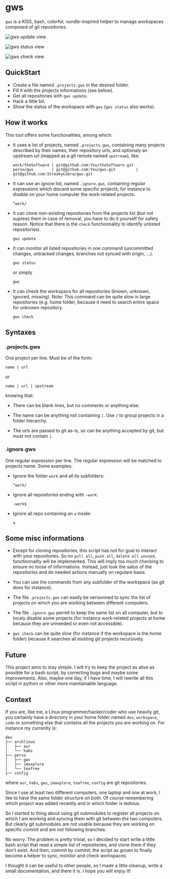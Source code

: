 gws
===

`gws` is a KISS, bash, colorful, vundle-inspired helper to manage workspaces
composed of git repositories.

![gws update view](http://streakycobra.github.io/gws/images/gws_update.png)

![gws status view](http://streakycobra.github.io/gws/images/gws_status.png)

![gws check view](http://streakycobra.github.io/gws/images/gws_check.png)

QuickStart
----------

  * Create a file named `.projects.gws` in the desired folder.
  * Fill it with the projects informations (see below).
  * Get all repositories with `gws update`.
  * Hack a little bit.
  * Show the status of the workspace with `gws` (`gws status` also works).

How it works
------------

This tool offers some functionalities, among which:

  * It uses a list of projects, named `.projects.gws`, containing many projects
    described by their names, their repository urls, and optionaly an upstream
    url (mapped as a git remote named `upstream`), like:

        work/theSoftware | git@github.com:You/theSoftware.git
        perso/gws        | git@github.com:You/gws.git         | git@github.com:StreakyCobra/gws.git

  * It can use an ignore list, named `.ignore.gws`, containing regular
    expressions which discard some specific projects, for instance to disable on
    your home computer the work-related projects.

        ^work/

  * It can clone non-existing repositories from the projects list (but not
    supress them in case of removal, you have to do it yourself for safety
    reason. Notice that there is the `check` functionnality to identify
    unlisted repositories).

        gws update

  * It can monitor all listed repositories in one command (uncommitted changes,
    untracked changes, branches not synced with origin, ...).

        gws status

    or simply

        gws

  * It can check the workspace for all repositories (known, unknown, ignored,
    missing). Note: This command can be quite slow in large repositories (e.g.
    home folder, because it need to search entire space for unknown repository.

        gws check


Syntaxes
--------

### .projects.gws

One project per line. Must be of the form:

    name | url

or

    name | url | upstream

knowing that:

  * There can be blank lines, but no comments or anything else.

  * The name can be anything not containing `|`. Use `/` to group projects in
    a folder hierarchy.

  * The urls are passed to git as-is, so can be anything accepted by git, but
    must not contain `|`.

### .ignore.gws

One regular expression per line. The regular expression will be matched to
projects name. Some examples:

  * Ignore the folder `work` and all its subfolders:

        ^work/

  * Ignore all repositories ending with `-work`:

        -work$

  * Ignore all repo containing an `a` inside:

        a

Some misc informations
----------------------

  * Except for cloning repositories, this script has not for goal to interact
    with your repositories. So no `pull all`, `push all`, `delete all unused`,
    functionnality will be implemented. This will imply too much checking to
    ensure no loose of informations. Instead, just look the satus of
    the repositories and do needed actions manually on regulare basis.

  * You can use the commands from any subfolder of the workspace (as git does
    for instance).

  * The file `.projects.gws` can easily be verisonned to sync the list of
    projects on which you are working between different computers.

  * The file `.ignore.gws` permit to keep the same list on all computer, but to
    localy disable some projects (for instance work-related projects at home
    because they are unneeded or even not accessible).

  * `gws check` can be quite slow (for instance if the workspace is the home
    folder) because it searches all existing git projects recursively.

Future
------

This project aims to stay simple. I will try to keep the project as alive as
possible for a bash script, by correcting bugs and maybe some improvements.
Also, maybe one day, if I have time, I will rewrite all this script in python or
other more maintainable language.

Context
-------

If you are, like me, a Linux programmer/hacker/coder who use heavily git, you
certainly have a directory in your home folder named `dev`, `workspace`, `code`
or something else that contains all the projects you are working on. For
instance my currently is:

    dev
    ├── archlinux
    │   ├── aur
    │   └── habs
    ├── perso
    │   ├── gws
    │   ├── imaxplore
    │   └── teafree
    ├── config

where `aur`, `habs`, `gws`, `imaxplore`, `teafree`, `config` are git
repositories.

Since I use at least two different computers, one laptop and one at work, I like
to have the same folder structure on both. Of course remembering which project
was added recently and in which folder is tedious.

So I started to thing about using git submodules to register all projects on
which I am working and syncing them with git between the two computers. But
clearly git submodules are not usable because they are working on specific
commit and are not following branches.

No worry. The problem is pretty trivial, so I decided to start write a little
bash script that read a simple list of repositories, and clone them if they
don't exist. And then, commit by commit, the script as grown to finally become
a helper to sync, monitor and check workspaces.

I thought it can be useful to other people, so I made a little cleanup, write
a small documentation, and there it is. I hope you will enjoy it!

